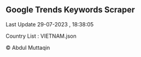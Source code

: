 

## Google Trends Keywords Scraper 
 
Last Update 29-07-2023 , 18:38:05

Country List :
VIETNAM.json



© Abdul Muttaqin 
